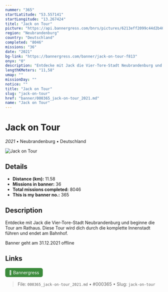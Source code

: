 ```yaml
---
nummer: "365"
startLatitude: "53.557141"
startLongitude: "13.267424"
titel: "Jack on Tour"
picture: "https://api.bannergress.com/bnrs/pictures/6213eff2099c44d2b408fe2017d0166d"
region: "Neubrandenburg"
country: "Deutschland"
completed: "8046"
missions: "36"
date: "2021"
bg-link: "https://bannergress.com/banner/jack-on-tour-f813"
onyx: "0"
description: "Entdecke mit Jack die Vier-Tore-Stadt Neubrandenburg und beginne die Tour am Rathaus. Diese Tour wird dich durch die komplette Innenstadt führen und endet am Bahnhof.\n\nBanner geht am 31.12.2021 offline"
lengthKMeters: "11,58"
umap: ""
missionDay: ""
notice: ""
title: "Jack on Tour"
slug: "jack-on-tour"
href: "banner/000365_jack-on-tour_2021.md"
name: "Jack on Tour"
---
```

# Jack on Tour

*2021* • Neubrandenburg • Deutschland

![Jack on Tour](https://api.bannergress.com/bnrs/pictures/6213eff2099c44d2b408fe2017d0166d)



## Details
- **Distance (km):** 11.58
- **Missions in banner:** 36
- **Total missions completed:** 8046
- **This is my banner no.:** 365



## Description
Entdecke mit Jack die Vier-Tore-Stadt Neubrandenburg und beginne die Tour am Rathaus. Diese Tour wird dich durch die komplette Innenstadt führen und endet am Bahnhof.

Banner geht am 31.12.2021 offline



## Links
<a href="https://bannergress.com/banner/jack-on-tour-f813" target="_blank" style="display:inline-block;margin-right:8px;padding:6px 12px;background:#3c8b3c;color:#fff;text-decoration:none;border-radius:6px;">🔗 Bannergress</a>



> File: `000365_jack-on-tour_2021.md` • #000365 • Slug: `jack-on-tour`
